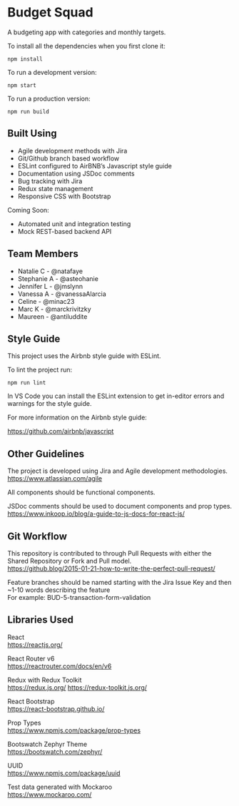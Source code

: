 # Budget Squad

A budgeting app with categories and monthly targets.

To install all the dependencies when you first clone it:

```
npm install
```

To run a development version:

```
npm start
```

To run a production version:

```
npm run build
```

## Built Using

- Agile development methods with Jira
- Git/Github branch based workflow
- ESLint configured to AirBNB’s Javascript style guide
- Documentation using JSDoc comments
- Bug tracking with Jira
- Redux state management
- Responsive CSS with Bootstrap

Coming Soon:

- Automated unit and integration testing
- Mock REST-based backend API

## Team Members

- Natalie C - @natafaye
- Stephanie A - @asteohanie
- Jennifer L - @jmslynn
- Vanessa A - @vanessaAlarcia
- Celine - @minac23
- Marc K - @marckrivitzky
- Maureen - @antiluddite

## Style Guide

This project uses the Airbnb style guide with ESLint.

To lint the project run:

```
npm run lint
```

In VS Code you can install the ESLint extension to get in-editor errors and warnings for the style guide.

For more information on the Airbnb style guide:

https://github.com/airbnb/javascript

## Other Guidelines

The project is developed using Jira and Agile development methodologies.  
https://www.atlassian.com/agile

All components should be functional components.

JSDoc comments should be used to document components and prop types.  
https://www.inkoop.io/blog/a-guide-to-js-docs-for-react-js/

## Git Workflow

This repository is contributed to through Pull Requests with either the Shared Repository or Fork and Pull model.  
https://github.blog/2015-01-21-how-to-write-the-perfect-pull-request/

Feature branches should be named starting with the Jira Issue Key and then ~1-10 words describing the feature  
For example: BUD-5-transaction-form-validation

## Libraries Used

React  
https://reactjs.org/

React Router v6  
https://reactrouter.com/docs/en/v6

Redux with Redux Toolkit  
https://redux.js.org/
https://redux-toolkit.js.org/

React Bootstrap  
https://react-bootstrap.github.io/

Prop Types  
https://www.npmjs.com/package/prop-types

Bootswatch Zephyr Theme  
https://bootswatch.com/zephyr/

UUID  
https://www.npmjs.com/package/uuid

Test data generated with Mockaroo  
https://www.mockaroo.com/
